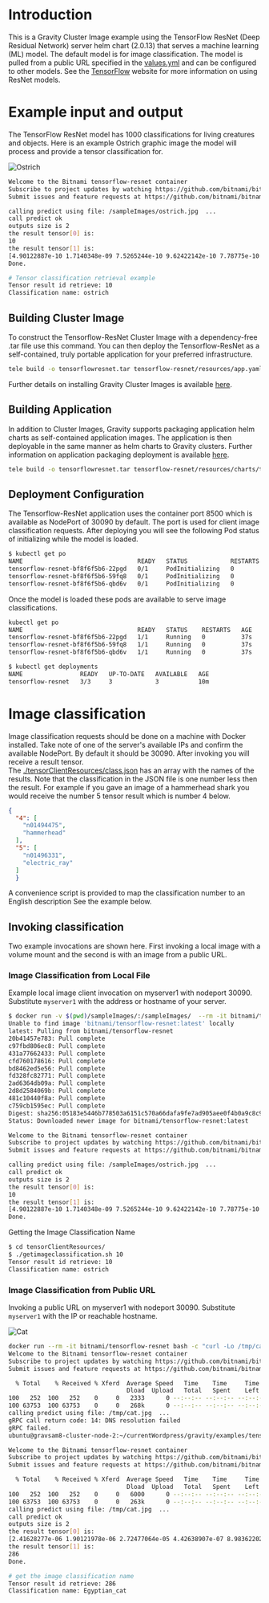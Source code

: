 # Introduction

This is a Gravity Cluster Image example using the TensorFlow ResNet (Deep Residual Network) server helm chart (2.0.13) that serves a machine learning (ML) model.  The default model is 
for image classification.  The model is pulled from a public URL specified in the [values.yml](./resources/charts/tensorflow-resnet/values.yml)
and can be configured to other models.  See the [TensorFlow](https://www.tensorflow.org/) website for more information on using ResNet models.

# Example input and output

The TensorFlow ResNet model has 1000 classifications for living creatures and objects.  Here is an example Ostrich graphic image the model will process and provide a tensor classification for.

![Ostrich](./sampleImages/ostrich.jpg)


```bash
Welcome to the Bitnami tensorflow-resnet container
Subscribe to project updates by watching https://github.com/bitnami/bitnami-docker-tensorflow-resnet
Submit issues and feature requests at https://github.com/bitnami/bitnami-docker-tensorflow-resnet/issues

calling predict using file: /sampleImages/ostrich.jpg  ...
call predict ok
outputs size is 2
the result tensor[0] is:
10
the result tensor[1] is:
[4.90122887e-10 1.7140348e-09 7.5265244e-10 9.62422142e-10 7.78775e-10 8.07670708e-10 1.95118852e-10 6.64805322e-10 1.48357947e-06 6.94784558e-06...]...
Done.

# Tensor classification retrieval example
Tensor result id retrieve: 10
Classification name: ostrich


```

## Building Cluster Image
To construct the Tensorflow-ResNet Cluster Image with a dependency-free .tar file use this command.  You can then deploy the Tensorflow-ResNet as a self-contained, truly portable application for your preferred infrastructure. 
```bash
tele build -o tensorflowresnet.tar tensorflow-resnet/resources/app.yaml
```

Further details on installing Gravity Cluster Images is available [here](https://gravitational.com/gravity/docs/installation/). 


## Building Application
In addition to Cluster Images, Gravity supports packaging application helm charts as self-contained application images. The application is then deployable in the same manner as helm charts to Gravity clusters. Further information on application packaging deployment is available [here](https://gravitational.com/gravity/docs/catalog/).
```bash
tele build -o tensorflowresnet.tar tensorflow-resnet/resources/charts/tensorflow-resnet
```

## Deployment Configuration

The Tensorflow-ResNet application uses the container port 8500 which is available as NodePort of 30090 by default. 
The port is used for client image classification requests. After deploying you will see the following Pod status of initializing while the model is loaded.

```bash
$ kubectl get po
NAME                                READY   STATUS            RESTARTS   AGE                                                                                                                                                              
tensorflow-resnet-bf8f6f5b6-22pgd   0/1     PodInitializing   0          7s                                                                                                                                                               
tensorflow-resnet-bf8f6f5b6-59fq8   0/1     PodInitializing   0          7s                                                                                                                                                               
tensorflow-resnet-bf8f6f5b6-qbd6v   0/1     PodInitializing   0          7s    
```

Once the model is loaded these pods are available to serve image classifications.
```bash
kubectl get po                                                                                                                                                                                         
NAME                                READY   STATUS    RESTARTS   AGE                                                                                                                                                                      
tensorflow-resnet-bf8f6f5b6-22pgd   1/1     Running   0          37s                                                                                                                                                                      
tensorflow-resnet-bf8f6f5b6-59fq8   1/1     Running   0          37s                                                                                                                                                                      
tensorflow-resnet-bf8f6f5b6-qbd6v   1/1     Running   0          37s
```
```bash
$ kubectl get deployments
NAME                READY   UP-TO-DATE   AVAILABLE   AGE
tensorflow-resnet   3/3     3            3           10m
```

# Image classification

Image classification requests should be done on a machine with Docker installed. Take note of one of the server's available IPs and confirm the available NodePort.  By default it should be 30090. After invoking you will receive a result tensor.  
The [./tensorClientResources/class.json](./tensorClientResources/class.json) has an array with the names of the results. Note that the classification in the JSON file is one number less then the result.  For example if you gave an image of a hammerhead shark you would
receive the number 5 tensor result which is number 4 below.

```json
{  
  "4": [
    "n01494475",
    "hammerhead"
  ],
  "5": [
    "n01496331",
    "electric_ray"
  ]
  }
```

A convenience script is provided to map the classification number to an English description  See the example below.


## Invoking classification

Two example invocations are shown here.  First invoking a local image with a volume mount and the second is with an image from a public URL.

### Image Classification from Local File

Example local image client invocation on myserver1 with nodeport 30090. Substitute `myserver1` with the address or hostname of your server.

```bash
$ docker run -v $(pwd)/sampleImages/:/sampleImages/  --rm -it bitnami/tensorflow-resnet bash -c "resnet_client_cc --server_port=myserver1:30090 --image_file=/sampleImages/ostrich.jpg"
Unable to find image 'bitnami/tensorflow-resnet:latest' locally
latest: Pulling from bitnami/tensorflow-resnet
20b41457e783: Pull complete 
c97fbd806ec8: Pull complete 
431a77662433: Pull complete 
cfd760178616: Pull complete 
bd8462ed5e56: Pull complete 
fd328fc82771: Pull complete 
2ad6364db09a: Pull complete 
2d8d2584069b: Pull complete 
481c10440f8a: Pull complete 
c759cb1595ec: Pull complete 
Digest: sha256:05183e5446b778503a6151c570a66dafa9fe7ad905aee0f4b0a9c8c9a5519515
Status: Downloaded newer image for bitnami/tensorflow-resnet:latest

Welcome to the Bitnami tensorflow-resnet container
Subscribe to project updates by watching https://github.com/bitnami/bitnami-docker-tensorflow-resnet
Submit issues and feature requests at https://github.com/bitnami/bitnami-docker-tensorflow-resnet/issues

calling predict using file: /sampleImages/ostrich.jpg  ...
call predict ok
outputs size is 2
the result tensor[0] is:
10
the result tensor[1] is:
[4.90122887e-10 1.7140348e-09 7.5265244e-10 9.62422142e-10 7.78775e-10 8.07670708e-10 1.95118852e-10 6.64805322e-10 1.48357947e-06 6.94784558e-06...]...
Done.
```
Getting the Image Classification Name
```bash
$ cd tensorClientResources/
$ ./getimageclassification.sh 10
Tensor result id retrieve: 10
Classification name: ostrich
```


### Image Classification from Public URL

Invoking a public URL on  myserver1 with nodeport 30090. Substitute `myserver1` with the IP or reachable hostname.

![Cat](https://tensorflow.org/images/blogs/serving/cat.jpg)

```bash
docker run --rm -it bitnami/tensorflow-resnet bash -c "curl -Lo /tmp/cat.jpg https://tensorflow.org/images/blogs/serving/cat.jpg && resnet_client_cc --server_port=myserver1:30090 --image_file=/tmp/cat.jpg"
Welcome to the Bitnami tensorflow-resnet container
Subscribe to project updates by watching https://github.com/bitnami/bitnami-docker-tensorflow-resnet
Submit issues and feature requests at https://github.com/bitnami/bitnami-docker-tensorflow-resnet/issues

  % Total    % Received % Xferd  Average Speed   Time    Time     Time  Current
                                 Dload  Upload   Total   Spent    Left  Speed
100   252  100   252    0     0   2333      0 --:--:-- --:--:-- --:--:--  2333
100 63753  100 63753    0     0   268k      0 --:--:-- --:--:-- --:--:--  268k
calling predict using file: /tmp/cat.jpg  ...
gRPC call return code: 14: DNS resolution failed
gRPC failed.
ubuntu@gravsam8-cluster-node-2:~/currentWordpress/gravity/examples/tensorflow-resnet$ docker run --rm -it bitnami/tensorflow-resnet bash -c "curl -Lo /tmp/cat.jpg https://tensorflow.org/images/blogs/serving/cat.jpg && resnet_client_cc --server_port=35.245.202.120:30090 --image_file=/tmp/cat.jpg"

Welcome to the Bitnami tensorflow-resnet container
Subscribe to project updates by watching https://github.com/bitnami/bitnami-docker-tensorflow-resnet
Submit issues and feature requests at https://github.com/bitnami/bitnami-docker-tensorflow-resnet/issues

  % Total    % Received % Xferd  Average Speed   Time    Time     Time  Current
                                 Dload  Upload   Total   Spent    Left  Speed
100   252  100   252    0     0   6000      0 --:--:-- --:--:-- --:--:--  6000
100 63753  100 63753    0     0   263k      0 --:--:-- --:--:-- --:--:--  404k
calling predict using file: /tmp/cat.jpg  ...
call predict ok
outputs size is 2
the result tensor[0] is:
[2.41628277e-06 1.90121978e-06 2.72477064e-05 4.42638907e-07 8.98362202e-07 6.84421821e-06 1.66555365e-05 3.42984436e-06 5.25692076e-06 2.66781899e-05...]...
the result tensor[1] is:
286
Done.

# get the image classification name
Tensor result id retrieve: 286
Classification name: Egyptian_cat
```

